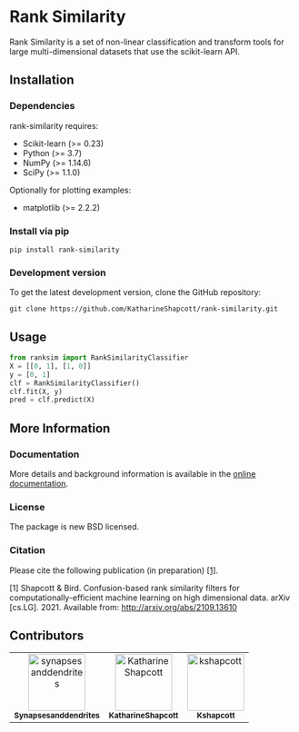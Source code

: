 # Rank Similarity

Rank Similarity is a set of non-linear classification and transform tools for large multi-dimensional datasets that use the scikit-learn API. 

## Installation
### Dependencies
rank-similarity requires:

- Scikit-learn (>= 0.23)
- Python (>= 3.7)
- NumPy (>= 1.14.6)
- SciPy (>= 1.1.0)

Optionally for plotting examples:
- matplotlib (>= 2.2.2)

### Install via pip

```
pip install rank-similarity
```

### Development version

To get the latest development version, clone the GitHub repository:

```
git clone https://github.com/KatharineShapcott/rank-similarity.git
```

## Usage

``` python
from ranksim import RankSimilarityClassifier
X = [[0, 1], [1, 0]]
y = [0, 1]
clf = RankSimilarityClassifier()
clf.fit(X, y)
pred = clf.predict(X)
```

## More Information

### Documentation
More details and background information is available in the
[online documentation](https://katharineshapcott.github.io/rank-similarity/).

### License
The package is new BSD licensed.

### Citation
Please cite the following publication (in preparation) [[1]](#1).

<a id="1">[1]</a> 
Shapcott & Bird. Confusion-based rank similarity filters for computationally-efficient machine learning on high dimensional data. arXiv [cs.LG]. 2021. Available from: http://arxiv.org/abs/2109.13610

## Contributors

<!-- readme: collaborators,contributors -start -->
<table>
<tr>
    <td align="center">
        <a href="https://github.com/synapsesanddendrites">
            <img src="https://avatars.githubusercontent.com/u/51414565?v=4" width="100;" alt="synapsesanddendrites"/>
            <br />
            <sub><b>Synapsesanddendrites</b></sub>
        </a>
    </td>
    <td align="center">
        <a href="https://github.com/KatharineShapcott">
            <img src="https://avatars.githubusercontent.com/u/65502584?v=4" width="100;" alt="KatharineShapcott"/>
            <br />
            <sub><b>KatharineShapcott</b></sub>
        </a>
    </td>
    <td align="center">
        <a href="https://github.com/kshapcott">
            <img src="https://avatars.githubusercontent.com/u/25589262?v=4" width="100;" alt="kshapcott"/>
            <br />
            <sub><b>Kshapcott</b></sub>
        </a>
    </td></tr>
</table>
<!-- readme: collaborators,contributors -end -->
